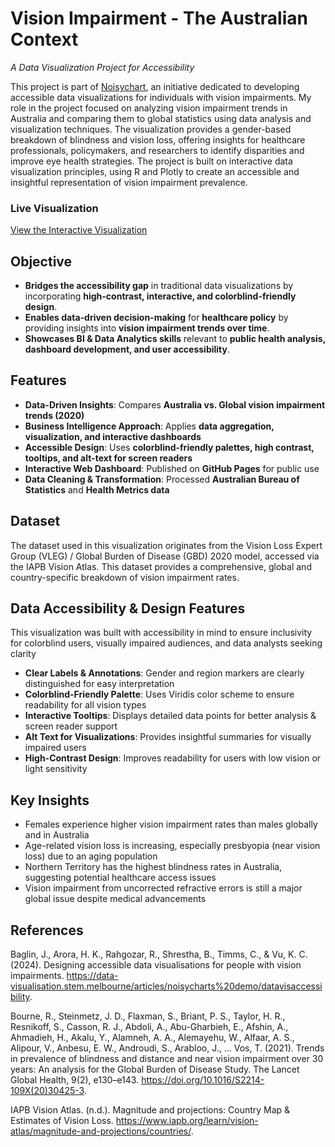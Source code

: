 # Vision Impairment - The Australian Context 
*A Data Visualization Project for Accessibility*

This project is part of [Noisychart](https://data-visualisation.stem.melbourne/articles/noisycharts%20demo/datavisaccessibility), an initiative dedicated to developing accessible data visualizations for individuals with vision impairments. My role in the project focused on analyzing vision impairment trends in Australia and comparing them to global statistics using data analysis and visualization techniques. The visualization provides a gender-based breakdown of blindness and vision loss, offering insights for healthcare professionals, policymakers, and researchers to identify disparities and improve eye health strategies.
The project is built on interactive data visualization principles, using R and Plotly to create an accessible and insightful representation of vision impairment prevalence.

### Live Visualization
[View the Interactive Visualization](https://github.com/Jingvu/Vision-Impairment-The-Australian-Context/blob/main/vision_impairment_plot.html)

## Objective
- **Bridges the accessibility gap** in traditional data visualizations by incorporating **high-contrast, interactive, and colorblind-friendly design**.
- **Enables data-driven decision-making** for **healthcare policy** by providing insights into **vision impairment trends over time**.
- **Showcases BI & Data Analytics skills** relevant to **public health analysis, dashboard development, and user accessibility**.

## Features
- **Data-Driven Insights**: Compares **Australia vs. Global vision impairment trends (2020)**  
- **Business Intelligence Approach**: Applies **data aggregation, visualization, and interactive dashboards**  
- **Accessible Design**: Uses **colorblind-friendly palettes, high contrast, tooltips, and alt-text for screen readers**  
- **Interactive Web Dashboard**: Published on **GitHub Pages** for public use  
- **Data Cleaning & Transformation**: Processed **Australian Bureau of Statistics** and **Health Metrics data**

## Dataset
The dataset used in this visualization originates from the Vision Loss Expert Group (VLEG) / Global Burden of Disease (GBD) 2020 model, accessed via the IAPB Vision Atlas. This dataset provides a comprehensive, global and country-specific breakdown of vision impairment rates.

## Data Accessibility & Design Features
This visualization was built with accessibility in mind to ensure inclusivity for colorblind users, visually impaired audiences, and data analysts seeking clarity
- **Clear Labels & Annotations**: Gender and region markers are clearly distinguished for easy interpretation
- **Colorblind-Friendly Palette**: Uses Viridis color scheme to ensure readability for all vision types
- **Interactive Tooltips**: Displays detailed data points for better analysis & screen reader support
- **Alt Text for Visualizations**: Provides insightful summaries for visually impaired users
- **High-Contrast Design**: Improves readability for users with low vision or light sensitivity

## Key Insights
- Females experience higher vision impairment rates than males globally and in Australia
- Age-related vision loss is increasing, especially presbyopia (near vision loss) due to an aging population
- Northern Territory has the highest blindness rates in Australia, suggesting potential healthcare access issues
- Vision impairment from uncorrected refractive errors is still a major global issue despite medical advancements

## References
Baglin, J., Arora, H. K., Rahgozar, R., Shrestha, B., Timms, C., & Vu, K. C. (2024). Designing accessible data visualisations for people with vision impairments. https://data-visualisation.stem.melbourne/articles/noisycharts%20demo/datavisaccessibility.

Bourne, R., Steinmetz, J. D., Flaxman, S., Briant, P. S., Taylor, H. R., Resnikoff, S., Casson, R. J., Abdoli, A., Abu-Gharbieh, E., Afshin, A., Ahmadieh, H., Akalu, Y., Alamneh, A. A., Alemayehu, W., Alfaar, A. S., Alipour, V., Anbesu, E. W., Androudi, S., Arabloo, J., ... Vos, T. (2021). Trends in prevalence of blindness and distance and near vision impairment over 30 years: An analysis for the Global Burden of Disease Study. The Lancet Global Health, 9(2), e130–e143. https://doi.org/10.1016/S2214-109X(20)30425-3.

IAPB Vision Atlas. (n.d.). Magnitude and projections: Country Map & Estimates of Vision Loss. https://www.iapb.org/learn/vision-atlas/magnitude-and-projections/countries/.
